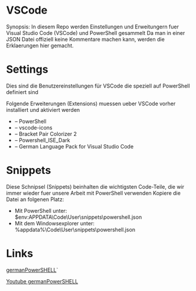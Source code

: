 # VSCode

Synopsis: In diesem Repo werden Einstellungen und Erweitungern fuer Visual Studio Code (VSCode) und PowerShell gesammelt
Da man in einer JSON Datei offiziell keine Kommentare machen kann, werden die Erklaerungen hier gemacht.

# Settings
Dies sind die Benutzereinstellungen für VSCode die speziell auf PowerShell definiert sind

Folgende Erweiterungen (Extensions) muessen ueber VSCode vorher installiert und aktiviert werden
* – PowerShell
* – vscode-icons
* – Bracket Pair Colorizer 2
* – Powershell_ISE_Dark
* – German Language Pack for Visual Studio Code
 
# Snippets

Diese Schnipsel (Snippets) beinhalten die wichtigsten Code-Teile, die wir immer wieder fuer unsere Arbeit mit PowerShell verwenden
Kopiere die Datei an folgenen Platz:

* Mit PowerShell unter: $env:APPDATA\Code\User\snippets\powershell.json
* Mit dem Windowsexplorer unter: %appdata%\Code\User\snippets\powershell.json


 # Links
 [germanPowerSHELL](https://germanpowershell.com)`

 [Youtube germanPowerSHELL](https://youtube.com/germanpowershell)
 
